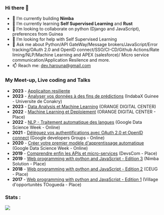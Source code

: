### Hi there 👋

- 🔭 I’m currently building **Nimba** 
- 🌱 I’m currently learning **Self Supervised Learning** and **Rust**
- 👯 I’m looking to collaborate on python (Django and JavaScript), preferences from Guinea
- 🤔 I’m looking for help with Self Supervised Learning
- 💬 Ask me about Python/API GateWay/Message brokers/JavaScript/Error tracking/OAuth 2.0 and OpenID connect/SSO/CI-CD/Github Actions/Rate liming/NLP/Machine Learning and APEX (salesforce)/ Micro service communication/Application Resilence and more.
- 📫 Reach me: dev.harouna@gmail.com

 
### My Meet-up, Live coding and Talks
- **2023** - [Applicaiton resiliente](https://docs.google.com/presentation/d/1Yn8qfdwyq7D51BlU2y1-xnBqEsmqQRfYTmwXnRB6fic/edit?usp=sharing)
- **2023** - [Analyser vos données à des fins de prédictions](https://github.com/hadpro24/indabaxgn-2023) (IndabaX Guinee - Universite de Conakry)
- **2023** - [Data Analysis et Machine Learning](https://docs.google.com/presentation/d/1jvnBrSlwOymGZzQ4hnodA4Hk8GHcdqSghUZoIdQ1qH8/edit?usp=sharing) (ORANGE DIGITAL CENTER)
- **2022** - [Machine Learning et Deploiement](https://docs.google.com/presentation/d/1jvnBrSlwOymGZzQ4hnodA4Hk8GHcdqSghUZoIdQ1qH8/edit?usp=sharing) (ORANGE DIGITAL CENTER - Place)
- **2022** - [NLP - Traitement automatique des langues](https://docs.google.com/presentation/d/1JMRU3QQCHkQL-BRJj8qiwCQ6DXoCeOOzlkIO894QFsc/edit?usp=sharing) (Google Data Science Week - Online)
- **2021** - [Déléguez vos authentifications avec OAuth 2.0 et OpenID connect](https://docs.google.com/presentation/d/1rfdFL-QLsqFkc9cpP18LM-MgRjhqqTR4kBM75PRTgBU/edit#slide=id.gc6f73a04f_0_0) (Google developers Groups - Online)
- **2020** - [Créer votre premier modèle d'apprentissage automatique](https://docs.google.com/presentation/d/1N138W9tS7yvkJs7kX6TbRzQJLPivoQWgu1XDJbA0DzE/edit#slide=id.gcb9a0b074_1_0) (Google Data Science Week - Online)
- **2019** - [Comprendre enfin les APIs et micro-services](https://docs.google.com/presentation/d/10kd9rxFrfCuzxAPH4m_ErmZbztRIu0mDDJvb1AOu-Mw/edit?usp=sharing) (DevsCom - Place)
- **2019** - [Web programming with python and JavaScript - Edition 3](https://docs.google.com/presentation/d/1_Z_TZdAPajrugbz66RThXEt1AOt7RqE1/edit#slide=id.p1) (Nimba Solution - Place)
- **2018** - [Web programming with python and JavaScript - Edition 2](https://docs.google.com/presentation/d/1GXSmDdLj0Q2nKC7s5Z432gu37HQjnnVq/edit#slide=id.p1)  (CEUG - Place)
- **2017** - [Web programming with python and JavaScript - Edition 1](https://docs.google.com/presentation/d/1au-MRGxzXwXbOuQJrT06Cm3IW-Sq2zXr/edit?usp=sharing&ouid=113016605800835600757&rtpof=true&sd=true) (Village d'opportunités TOogueda - Place)

### Stats :
![](https://github-profile-summary-cards.vercel.app/api/cards/profile-details?username=hadpro24&theme=solarized_dark) 

